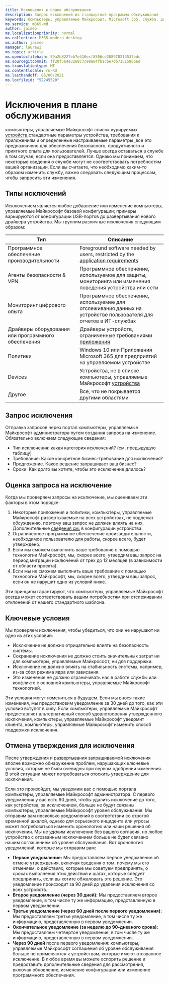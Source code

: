 ```yaml
---
title: Исключения в плане обслуживания
description: Запрос исключений из стандартной программы обслуживания
keywords: Компьютеры, управляемые Майкрософт, Microsoft 365, служба, документация
ms.service: m365-md
author: jaimeo
ms.localizationpriority: normal
ms.collection: M365-modern-desktop
ms.author: jaimeo
manager: laurawi
ms.topic: article
ms.openlocfilehash: 59a2b8227eb7e410ecf8506ce288978213537edc
ms.sourcegitcommit: ff20f5b4e3268c7c98a84fb1cbe7db7151596b6d
ms.translationtype: MT
ms.contentlocale: ru-RU
ms.lasthandoff: 05/06/2021
ms.locfileid: "52245520"
---
```

# <a name="exceptions-to-the-service-plan"></a>Исключения в плане обслуживания

компьютеры, управляемые Майкрософт список курируемых [устройств,](device-policies.md)стандартные параметры устройства, требования к приложениям и определенные настраиваемые параметры [,](../working-with-managed-desktop/config-setting-overview.md)все это предназначено для обеспечения безопасного, продуктивного и приятного опыта для пользователей. Лучше всегда оставаться в службе в том случае, если она предоставляется. Однако мы понимаем, что некоторые сведения о службе могут не соответствовать потребностям вашей организации. Если вы считаете, что необходимо каким-то образом изменить службу, важно следовать следующим процессам, чтобы запросить эти изменения.
 
## <a name="types-of-exceptions"></a>Типы исключений

Исключением является любое добавление или изменение компьютеры, управляемые Майкрософт базовой конфигурации; примеры варьируются от конфигурации USB-портов до развертывания нового драйвера устройства. Мы группим различные исключения следующим образом:

|Тип  |Описание  |
|---------|---------|
|Программное обеспечение производительности     |  Foreground software needed by users, restricted by the [application requirements](mmd-app-requirements.md)       |
|Агенты безопасности & VPN     |  Программное обеспечение, используемое для защиты, мониторинга или изменения поведения устройства или сети       |
|Мониторинг цифрового опыта     |  Программное обеспечение, используемее для отслеживания данных на устройстве пользователя для отчетов в ИТ-службах       |
|Драйверы оборудования или программного обеспечения     |   Драйверы устройств, ограниченные требованиями [приложения](mmd-app-requirements.md)      |
|Политики     | Windows 10 или Приложения Microsoft 365 для предприятий на управляемом устройстве        |
|Devices     | Устройства, не в списке компьютеры, управляемые Майкрософт [устройства](device-list.md)        |
|Другое     |  Все, что не покрывается другими областями       |
 
## <a name="request-an-exception"></a>Запрос исключения

Отправка запросов через портал компьютеры, управляемые Майкрософт администратора путем создания запроса на изменение. Обязательно включаем следующие сведения:

- Тип исключения: какая категория исключений? (см. предыдущую таблицу)
- Требование: Какое конкретное бизнес-требование для исключения?
- Предложение. Какое решение запрашивает ваш бизнес?
- Сроки. Как долго вы хотите, чтобы это исключение длилось? 

## <a name="how-we-assess-an-exception-request"></a>Оценка запроса на исключение

Когда мы проверяем запросы на исключение, мы оцениваем эти факторы в этом порядке:
 
1. Некоторые приложения и политики, компьютеры, управляемые Майкрософт развертываемые на всех устройствах, не подлежат обсуждению, поэтому ваш запрос не должен влиять на них. Дополнительные [сведения см.](device-policies.md) в конфигурации устройства.
2. Ограниченное программное обеспечение производительности, необходимое пользователю для работы, скорее всего, будет утверждено. 
3. Если мы сможем выполнить ваше требование с помощью технологии Майкрософт, мы, скорее всего, утвердим ваш запрос на период миграции исключений от трех до 12 месяцев (в зависимости от области проекта).
4. Если мы не сможем выполнить ваше требование с помощью технологии Майкрософт, мы, скорее всего, утвердим ваш запрос, если он не нарушит одно из условий ниже.  

Эти принципы гарантируют, что компьютеры, управляемые Майкрософт всегда может соответствовать вашим потребностям при отслеживании отклонений от нашего стандартного шаблона. 

## <a name="key-conditions"></a>Ключевые условия

Мы проверяем исключения, чтобы убедиться, что они не нарушают ни одно из этих условий:

- Исключение не должно отрицательно влиять на безопасность системы. 
- Сохранение исключения не должно стоить значительных затрат ни для компьютеры, управляемые Майкрософт, ни для поддержки.
- Исключение не должно влиять на стабильность системы, например, из-за сбоя режима ядра или зависания.
- Это изменение не должно ограничивать нас в работе службы или конфликте с основной компьютеры, управляемые Майкрософт технологией.

Эти условия могут измениться в будущем. Если мы внося такие изменения, мы предостановим уведомление за 30 дней до того, как эти условия вступят в силу.  Если компьютеры, управляемые Майкрософт предоставляет альтернативный способ удовлетворения утвержденного исключения, компьютеры, управляемые Майкрософт уведомит клиента, компьютеры, управляемые Майкрософт изменить способ поддержки исключения. 

## <a name="revoking-approval-for-an-exception"></a>Отмена утверждения для исключения

После утверждения и развертывания запрашиваемой исключения вполне возможно обнаружение проблем, нарушающих ключевые условия, которые не были очевидны при первом одобрении изменения. В этой ситуации может потребоваться отоскить утверждение для исключения.
 
Если это произойдет, мы уведомим вас с помощью портала компьютеры, управляемые Майкрософт администратора. С первого уведомления у вас есть 90 дней, чтобы удалить исключение до того, как устройства, за исключением, больше не будут связаны компьютеры, управляемые Майкрософт уровня обслуживания. Мы отправим вам несколько уведомлений в соответствии со строгой временной шкалой, однако для серьезного инцидента или угрозы может потребоваться изменить хронологию или наши решения об исключении. Мы не *удалим* исключение без вашего согласия, но любое устройство с отозванным исключением больше не будет связано нашим соглашением об уровне обслуживания. Вот хронология уведомлений, которые мы отправим вам:

- **Первое уведомление:** Мы предоставляем первое уведомление об отмене утверждения, включая сведения о том, почему мы его отменяем, о действиях, которые мы советуем предпринять, о сроках выполнения этих действий и шагах, которые следует предпринять, если вы хотите обжаловать это решение. Это уведомление происходит за 90 дней до удаления исключения со всех устройств. 
- **Второе уведомление (через 30 дней):** Мы предоставляем второе уведомление, в том числе ту же информацию, представленную в первом уведомлении. 
- **Третье уведомление (через 60 дней после первого уведомления):** Мы предоставляем третье уведомление, в том числе ту же информацию, представленную в первом уведомлении. 
- **Окончательное уведомление (за неделю до 90-дневного срока):** Мы предоставляем четвертое уведомление, в том числе ту же информацию, представленную в первом уведомлении.
- **Через 90 дней** после первого уведомления: компьютеры, управляемые Майкрософт соглашения об уровне обслуживания больше не применяются к устройствам, которые имеют отозванное исключение. В любое время вы можете оспорить решение и предоставить дополнительные сведения для рассмотрения, включая обновление, изменение конфигурации или изменение программного обеспечения. 


